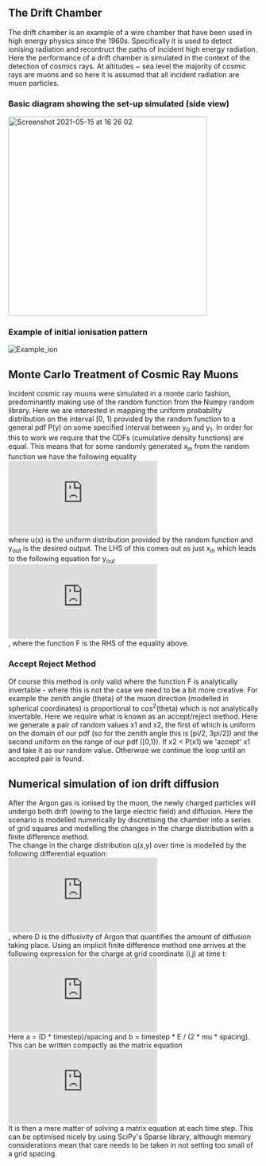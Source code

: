 ## The Drift Chamber

The drift chamber is an example of a wire chamber that have been used in high energy physics since the 1960s. Specifically it is used to detect ionising radiation and recontruct the paths of incident high energy radiation. Here the performance of a drift chamber is simulated in the context of the detection of cosmics rays. At altitudes ~ sea level the majority of cosmic rays are muons and so here it is assumed that all incident radiation are muon particles. 

### Basic diagram showing the set-up simulated (side view)

<div>
  <img width="400" alt="Screenshot 2021-05-15 at 16 26 02" src="https://user-images.githubusercontent.com/70596457/118369048-c8008380-b59a-11eb-93cf-5900b127d6aa.png">
  </div>

### Example of initial ionisation pattern

<div>
  
![Example_ion](https://user-images.githubusercontent.com/70596457/118369930-452cf800-b59d-11eb-8909-4f1cc50d8288.png)
</div>


## Monte Carlo Treatment of Cosmic Ray Muons

Incident cosmic ray muons were simulated in a monte carlo fashion, predominantly making use of the random function from the Numpy random library. Here we are interested in mapping the uniform probability distribution on the interval \[0, 1) provided by the random function to a general pdf P(y) on some specified interval between y<sub>0</sub> and y<sub>1</sub>. In order for this to work we require that the CDFs (cumulative density functions) are equal. This means that for some randomly generated x<sub>in</sub> from the random function we have the following equality <br>
![equation](https://latex.codecogs.com/gif.latex?%5Cint_%7Bx_0%7D%5E%7Bx_%7Bin%7D%7D%20u%28x%29%20dx%20%3D%20%5Cint_%7By_0%7D%5E%7By_%7Bout%7D%7D%20P%28y%29%20dy)
 <br> where u(x) is the uniform distribution provided by the random function and y<sub>out</sub> is the desired output. The LHS of this comes out as just x<sub>in</sub> which leads to the following equation for y<sub>out</sub> <br>
![equation](https://latex.codecogs.com/gif.latex?y_%7Bout%7D%20%3D%20F%5E%7B-1%7D%28x_%7Bin%7D%29)
<br>, where the function F is the RHS of the equality above. 

### Accept Reject Method

Of course this method is only valid where the function F is analytically invertable - where this is not the case we need to be a bit more creative. For example the zenith angle (theta) of the muon direction (modelled in spherical coordinates) is proportional to cos<sup>2</sup>(theta) which is not analytically invertable. Here we require what is known as an accept/reject method. Here we generate a pair of random values x1 and x2, the first of which is uniform on the domain of our pdf (so for the zenith angle this is \[pi/2, 3pi/2]) and the second uniform on the range of our pdf (\[0,1)). If x2 < P(x1) we 'accept' x1 and take it as our random value. Otherwise we continue the loop until an accepted pair is found. 

## Numerical simulation of ion drift diffusion 

After the Argon gas is ionised by the muon, the newly charged particles will undergo both drift (owing to the large electric field) and diffusion. Here the scenario is modelled numerically by discretising the chamber into a series of grid squares and modelling the changes in the charge distribution with a finite difference method. 
<br>
The change in the charge distribution q(x,y) over time is modelled by the following differential equation:
<br>
![equation](https://latex.codecogs.com/gif.latex?%5Cfrac%7B%5Cpartial%20q%7D%7B%5Cpartial%20t%7D%20%3D%20D%20%5Cnabla%5E2q%20-%20%5Cfrac%7B1%7D%7B%5Cmu%7D%20E%5Cnabla%20q)
<br> 
, where D is the diffusivity of Argon that quantifies the amount of diffusion taking place. 
Using an implicit finite difference method one arrives at the following expression for the charge at grid coordinate (i,j) at time t:
<br>
![equation](https://latex.codecogs.com/gif.latex?q_%7Bi%2Cj%7D%5Et%20%3D%20%28-a-b%29q_%7Bi-1%2C%20j%7D%5E%7Bt&plus;1%7D%20-%20aq_%7Bi&plus;1%2Cj%7D%5E%7Bt&plus;1%7D%20-%20aq_%7Bi%2C%20j&plus;1%7D%5E%7Bt&plus;1%7D%20-%20aq_%7Bi%2C%20j-1%7D%5E%7Bt&plus;1%7D%20&plus;%20%281&plus;4a&plus;b%29q_%7Bi%2Cj%7D%5E%7Bt&plus;1%7D)
<br>
Here a = (D * timestep)/spacing and b = timestep * E / (2 * mu * spacing). 
This can be written compactly as the matrix equation
<br>
![equation](https://latex.codecogs.com/gif.latex?%5Cvec%7Bq%5Et%7D%20%3D%20M%5Cvec%7Bq%5E%7Bt&plus;1%7D%7D)
<br>
It is then a mere matter of solving a matrix equation at each time step. This can be optimised nicely by using SciPy's Sparse library, although memory considerations mean that care needs to be taken in not setting too small of a grid spacing. 
